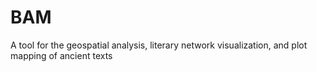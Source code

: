 # BAM
A tool for the geospatial analysis, literary network visualization, and plot mapping of ancient texts
